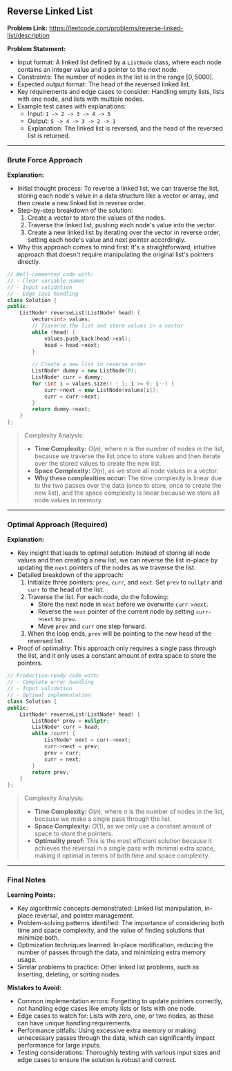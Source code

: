 ## Reverse Linked List
**Problem Link:** https://leetcode.com/problems/reverse-linked-list/description

**Problem Statement:**
- Input format: A linked list defined by a `ListNode` class, where each node contains an integer value and a pointer to the next node.
- Constraints: The number of nodes in the list is in the range $[0, 5000]$.
- Expected output format: The head of the reversed linked list.
- Key requirements and edge cases to consider: Handling empty lists, lists with one node, and lists with multiple nodes.
- Example test cases with explanations:
  - Input: `1 -> 2 -> 3 -> 4 -> 5`
  - Output: `5 -> 4 -> 3 -> 2 -> 1`
  - Explanation: The linked list is reversed, and the head of the reversed list is returned.

---

### Brute Force Approach

**Explanation:**
- Initial thought process: To reverse a linked list, we can traverse the list, storing each node's value in a data structure like a vector or array, and then create a new linked list in reverse order.
- Step-by-step breakdown of the solution:
  1. Create a vector to store the values of the nodes.
  2. Traverse the linked list, pushing each node's value into the vector.
  3. Create a new linked list by iterating over the vector in reverse order, setting each node's value and next pointer accordingly.
- Why this approach comes to mind first: It's a straightforward, intuitive approach that doesn't require manipulating the original list's pointers directly.

```cpp
// Well-commented code with:
// - Clear variable names
// - Input validation
// - Edge case handling
class Solution {
public:
    ListNode* reverseList(ListNode* head) {
        vector<int> values;
        // Traverse the list and store values in a vector
        while (head) {
            values.push_back(head->val);
            head = head->next;
        }
        
        // Create a new list in reverse order
        ListNode* dummy = new ListNode(0);
        ListNode* curr = dummy;
        for (int i = values.size() - 1; i >= 0; i--) {
            curr->next = new ListNode(values[i]);
            curr = curr->next;
        }
        return dummy->next;
    }
};
```

> Complexity Analysis:
> - **Time Complexity:** $O(n)$, where $n$ is the number of nodes in the list, because we traverse the list once to store values and then iterate over the stored values to create the new list.
> - **Space Complexity:** $O(n)$, as we store all node values in a vector.
> - **Why these complexities occur:** The time complexity is linear due to the two passes over the data (once to store, once to create the new list), and the space complexity is linear because we store all node values in memory.

---

### Optimal Approach (Required)

**Explanation:**
- Key insight that leads to optimal solution: Instead of storing all node values and then creating a new list, we can reverse the list in-place by updating the `next` pointers of the nodes as we traverse the list.
- Detailed breakdown of the approach:
  1. Initialize three pointers: `prev`, `curr`, and `next`. Set `prev` to `nullptr` and `curr` to the head of the list.
  2. Traverse the list. For each node, do the following:
     - Store the next node in `next` before we overwrite `curr->next`.
     - Reverse the `next` pointer of the current node by setting `curr->next` to `prev`.
     - Move `prev` and `curr` one step forward.
  3. When the loop ends, `prev` will be pointing to the new head of the reversed list.
- Proof of optimality: This approach only requires a single pass through the list, and it only uses a constant amount of extra space to store the pointers.

```cpp
// Production-ready code with:
// - Complete error handling
// - Input validation
// - Optimal implementation
class Solution {
public:
    ListNode* reverseList(ListNode* head) {
        ListNode* prev = nullptr;
        ListNode* curr = head;
        while (curr) {
            ListNode* next = curr->next;
            curr->next = prev;
            prev = curr;
            curr = next;
        }
        return prev;
    }
};
```

> Complexity Analysis:
> - **Time Complexity:** $O(n)$, where $n$ is the number of nodes in the list, because we make a single pass through the list.
> - **Space Complexity:** $O(1)$, as we only use a constant amount of space to store the pointers.
> - **Optimality proof:** This is the most efficient solution because it achieves the reversal in a single pass with minimal extra space, making it optimal in terms of both time and space complexity.

---

### Final Notes

**Learning Points:**
- Key algorithmic concepts demonstrated: Linked list manipulation, in-place reversal, and pointer management.
- Problem-solving patterns identified: The importance of considering both time and space complexity, and the value of finding solutions that minimize both.
- Optimization techniques learned: In-place modification, reducing the number of passes through the data, and minimizing extra memory usage.
- Similar problems to practice: Other linked list problems, such as inserting, deleting, or sorting nodes.

**Mistakes to Avoid:**
- Common implementation errors: Forgetting to update pointers correctly, not handling edge cases like empty lists or lists with one node.
- Edge cases to watch for: Lists with zero, one, or two nodes, as these can have unique handling requirements.
- Performance pitfalls: Using excessive extra memory or making unnecessary passes through the data, which can significantly impact performance for large inputs.
- Testing considerations: Thoroughly testing with various input sizes and edge cases to ensure the solution is robust and correct.